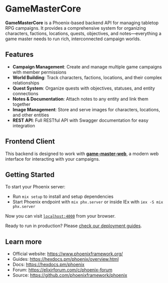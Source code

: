 # GameMasterCore

**GameMasterCore** is a Phoenix-based backend API for managing tabletop RPG campaigns. It provides a comprehensive system for organizing characters, factions, locations, quests, objectives, and notes—everything a game master needs to run rich, interconnected campaign worlds.

## Features

- **Campaign Management**: Create and manage multiple game campaigns with member permissions
- **World Building**: Track characters, factions, locations, and their complex relationships
- **Quest System**: Organize quests with objectives, statuses, and entity connections
- **Notes & Documentation**: Attach notes to any entity and link them together
- **Image Management**: Store and serve images for characters, locations, and other entities
- **REST API**: Full RESTful API with Swagger documentation for easy integration

## Frontend Client

This backend is designed to work with [**game-master-web**](https://github.com/Callumk7/game-master-web), a modern web interface for interacting with your campaigns.

## Getting Started

To start your Phoenix server:

* Run `mix setup` to install and setup dependencies
* Start Phoenix endpoint with `mix phx.server` or inside IEx with `iex -S mix phx.server`

Now you can visit [`localhost:4000`](http://localhost:4000) from your browser.

Ready to run in production? Please [check our deployment guides](https://hexdocs.pm/phoenix/deployment.html).

## Learn more

* Official website: https://www.phoenixframework.org/
* Guides: https://hexdocs.pm/phoenix/overview.html
* Docs: https://hexdocs.pm/phoenix
* Forum: https://elixirforum.com/c/phoenix-forum
* Source: https://github.com/phoenixframework/phoenix
